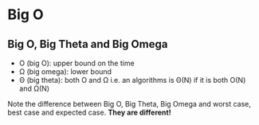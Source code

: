 # Big O

## Big O, Big Theta and Big Omega
- O (big O): upper bound on the time
- Ω (big omega): lower bound
- Θ (big theta): both O and Ω i.e. an algorithms is Θ(N) if it is both O(N) and Ω(N)

Note the difference between Big O, Big Theta, Big Omega and worst case, best case and expected case. **They are different!**